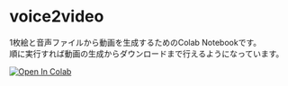 # voice2video
1枚絵と音声ファイルから動画を生成するためのColab Notebookです。  
順に実行すれば動画の生成からダウンロードまで行えるようになっています。

<a href="https://colab.research.google.com/github/00b7ce/voice2video/blob/main/voice2video.ipynb">
<img src="https://colab.research.google.com/assets/colab-badge.svg" alt="Open In Colab">
</a>
